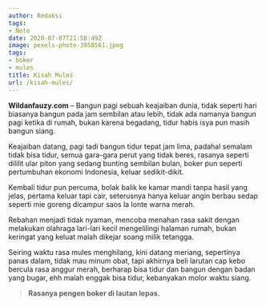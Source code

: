 ```yaml
---
author: Redaksi
tags:
- Note
date: 2020-07-07T21:58:49Z
image: pexels-photo-3958561.jpeg
tags:
- boker
- mules
title: Kisah Mules
url: /kisah-mules/
---
```


**Wildanfauzy.com** &#8211; Bangun pagi sebuah keajaiban dunia, tidak seperti hari biasanya bangun pada jam sembilan atau lebih, tidak ada namanya bangun pagi ketika di rumah, bukan karena begadang, tidur habis isya pun masih bangun siang.

Keajaiban datang, pagi tadi bangun tidur tepat jam lima, padahal semalam tidak bisa tidur, semua gara-gara perut yang tidak beres, rasanya seperti dililit ular piton yang sedang bunting sembilan bulan, boker pun seperti pertumbuhan ekonomi Indonesia, keluar sedikit-dikit.

Kembali tidur pun percuma, bolak balik ke kamar mandi tanpa hasil yang jelas, pertama keluar tapi cair, seterusnya hanya keluar angin berbau sedap seperti mie goreng dicampur saos la lonte warna merah.

Rebahan menjadi tidak nyaman, mencoba menahan rasa sakit dengan melakukan olahraga lari-lari kecil mengelilingi halaman rumah, bukan keringat yang keluat malah dikejar soang milik tetangga.

Seiring waktu rasa mules menghilang, kini datang meriang, sepertinya panas dalam, tidak mau minum obat, tapi akhirnya beli larutan cap kebo bercula rasa anggur merah, berharap bisa tidur dan bangun dengan badan yang bugar, ehh malah enggak bisa tidur, kebanyakan molor waktu siang.



<blockquote class="wp-block-quote">
  <p>
    <strong>Rasanya pengen boker di lautan lepas. </strong>
  </p>
</blockquote>